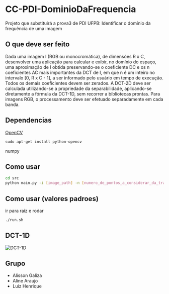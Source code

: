 # CC-PDI-DominioDaFrequencia
Projeto que substituirá a prova3 de PDI UFPB: Identificar o domínio da frequência de uma imagem

## O que deve ser feito
Dada uma imagem I (RGB ou monocromática), de dimensões R x C, desenvolver uma aplicação para calcular e exibir, no domínio do espaço, uma aproximação de I obtida preservando-se o coeficiente DC e os n coeficientes AC mais importantes da DCT de I, em que n é um inteiro no intervalo [0, R x C - 1], a ser informado pelo usuário em tempo de execução. Todos os demais coeficientes devem ser zerados. A DCT-2D deve ser calculada utilizando-se a propriedade da separabilidade, aplicando-se diretamente a fórmula da DCT-1D, sem recorrer a bibliotecas prontas. Para imagens RGB, o processamento deve ser efetuado separadamente em cada banda. 

## Dependencias
[OpenCV](https://docs.opencv.org/3.0-beta/index.html)
```
sudo apt-get install python-opencv
```

numpy

## Como usar
```sh
cd src
python main.py -i [image_path] -n [numero_de_pontos_a_considerar_da_transformada]
```


## Como usar (valores padroes)
ir para raiz e rodar

```sh
./run.sh
```

## DCT-1D
![DCT-1D](https://github.com/luizhenriquefbb/CC-PDI-DominioDaFrequencia/extras/dct_1d.png)

## Grupo
- Alisson Galiza
- Aline Araujo
- Luiz Henrique